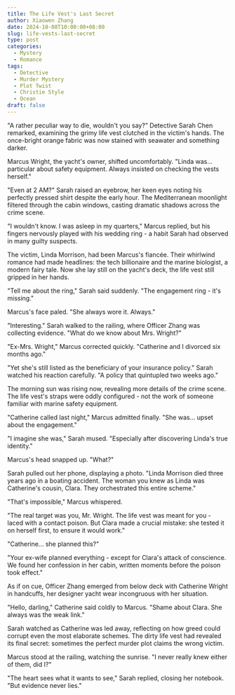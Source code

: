 ```yaml
---
title: The Life Vest's Last Secret
author: Xiaowen Zhang
date: 2024-10-08T10:00:00+08:00
slug: life-vests-last-secret
type: post
categories:
  - Mystery
  - Romance
tags:
  - Detective
  - Murder Mystery
  - Plot Twist
  - Christie Style
  - Ocean
draft: false
---
```


"A rather peculiar way to die, wouldn't you say?" Detective Sarah Chen remarked, examining the grimy life vest clutched in the victim's hands. The once-bright orange fabric was now stained with seawater and something darker.

Marcus Wright, the yacht's owner, shifted uncomfortably. "Linda was... particular about safety equipment. Always insisted on checking the vests herself."

"Even at 2 AM?" Sarah raised an eyebrow, her keen eyes noting his perfectly pressed shirt despite the early hour. The Mediterranean moonlight filtered through the cabin windows, casting dramatic shadows across the crime scene.

"I wouldn't know. I was asleep in my quarters," Marcus replied, but his fingers nervously played with his wedding ring - a habit Sarah had observed in many guilty suspects.

The victim, Linda Morrison, had been Marcus's fiancée. Their whirlwind romance had made headlines: the tech billionaire and the marine biologist, a modern fairy tale. Now she lay still on the yacht's deck, the life vest still gripped in her hands.

"Tell me about the ring," Sarah said suddenly. "The engagement ring - it's missing."

Marcus's face paled. "She always wore it. Always."

"Interesting." Sarah walked to the railing, where Officer Zhang was collecting evidence. "What do we know about Mrs. Wright?"

"Ex-Mrs. Wright," Marcus corrected quickly. "Catherine and I divorced six months ago."

"Yet she's still listed as the beneficiary of your insurance policy." Sarah watched his reaction carefully. "A policy that quintupled two weeks ago."

The morning sun was rising now, revealing more details of the crime scene. The life vest's straps were oddly configured - not the work of someone familiar with marine safety equipment.

"Catherine called last night," Marcus admitted finally. "She was... upset about the engagement."

"I imagine she was," Sarah mused. "Especially after discovering Linda's true identity."

Marcus's head snapped up. "What?"

Sarah pulled out her phone, displaying a photo. "Linda Morrison died three years ago in a boating accident. The woman you knew as Linda was Catherine's cousin, Clara. They orchestrated this entire scheme."

"That's impossible," Marcus whispered.

"The real target was you, Mr. Wright. The life vest was meant for you - laced with a contact poison. But Clara made a crucial mistake: she tested it on herself first, to ensure it would work."

"Catherine... she planned this?"

"Your ex-wife planned everything - except for Clara's attack of conscience. We found her confession in her cabin, written moments before the poison took effect."

As if on cue, Officer Zhang emerged from below deck with Catherine Wright in handcuffs, her designer yacht wear incongruous with her situation.

"Hello, darling," Catherine said coldly to Marcus. "Shame about Clara. She always was the weak link."

Sarah watched as Catherine was led away, reflecting on how greed could corrupt even the most elaborate schemes. The dirty life vest had revealed its final secret: sometimes the perfect murder plot claims the wrong victim.

Marcus stood at the railing, watching the sunrise. "I never really knew either of them, did I?"

"The heart sees what it wants to see," Sarah replied, closing her notebook. "But evidence never lies."